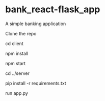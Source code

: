 # bank_react-flask_app
A simple banking application

Clone the repo

cd client

npm install

npm start

cd ../server

pip install -r requirements.txt

run app.py
